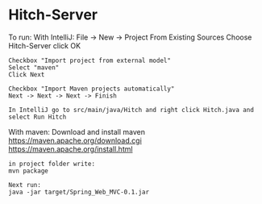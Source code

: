 # Hitch-Server


To run:
  With IntelliJ:
    File -> New -> Project From Existing Sources
    Choose Hitch-Server click OK

    Checkbox "Import project from external model"
    Select "maven"
    Click Next

    Checkbox "Import Maven projects automatically"
    Next -> Next -> Next -> Finish

    In IntelliJ go to src/main/java/Hitch and right click Hitch.java and select Run Hitch

  With maven:
  	Download and install maven
  	https://maven.apache.org/download.cgi
  	https://maven.apache.org/install.html
    
    in project folder write:
    mvn package

    Next run:
    java -jar target/Spring_Web_MVC-0.1.jar